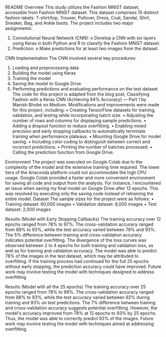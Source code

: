 README
Overview
This study utilizes the Fashion MNIST dataset, accessible from Fashion MNIST dataset. This dataset comprises 10 distinct fashion labels: T-shirt/top, Trouser, Pullover, Dress, Coat, Sandal, Shirt, Sneaker, Bag, and Ankle boots. The project includes two major assignments:
1.	Convolutional Neural Network (CNN):
o	Develop a CNN with six layers using Keras in both Python and R to classify the Fashion MNIST dataset.
2.	Prediction:
o	Make predictions for at least two images from the dataset.


CNN Implementation
The CNN involved several key procedures:
1.	Loading and preprocessing data
2.	Building the model using Keras
3.	Training the model
4.	Saving the model to Google Drive
5.	Performing predictions and evaluating performance on the test dataset
The code for this project is adapted from the blog post, Classifying Fashion with a Keras CNN (Achieving 94% Accuracy) — Part 1 by Manish Bhobé on Medium. Modifications and improvements were made for this project, including:
•	Creating TensorFlow datasets for training, validation, and testing while incorporating batch size.
•	Adjusting the number of rows and columns for displaying sample predictions.
•	Adding a dropout function to reduce overfitting.
•	Enabling mixed precision and early stopping callbacks to automatically terminate training when performance plateaus.
•	Mounting Google Drive for model saving.
•	Including color coding to distinguish between correct and incorrect predictions.
•	Printing the number of batches processed.
•	Calling the prediction function from Google Drive.


Environment
The project was executed on Google Colab due to the complexity of the model and the extensive training time required. The lower tiers of the Anaconda platform could not accommodate the high CPU usage. Google Colab provided a faster and more convenient environment for saving all code and output from the analysis.
For instance, I encountered an issue when saving my final model on Google Drive after 12 epochs. This was resolved by executing only the saving code instead of retraining the entire model.
Dataset
The sample sizes for the project were as follows:
•	Training dataset: 60,000 images
•	Validation dataset: 8,000 images
•	Test dataset: 2,000 images

Results (Model with Early Stopping Callbacks)
The training accuracy over 12 epochs ranged from 78% to 97%. The cross-validation accuracy ranged from 88% to 93%, while the test accuracy varied between 78% and 93%. The 5% difference between training and cross-validation accuracy indicates potential overfitting. The divergence of the loss curves was observed between 2 to 4 epochs for both training and validation loss, as well as for training and validation accuracy.
The model was able to predict 78% of the images in the test dataset, which may be attributed to overfitting. If the training process had continued for the full 25 epochs without early stopping, the prediction accuracy could have improved. Future work may involve testing the model with techniques designed to address overfitting.

Results (Model with all the 25 epochs)
The training accuracy over 25 epochs ranged from 78% to 99%. The cross-validation accuracy ranged from 88% to 93%, while the test accuracy varied between 92% during training and 93% on test predictions. The 7% difference between training and cross-validation accuracy suggests potential overfitting. However, the model's accuracy improved from 78% at 12 epochs to 93% by 25 epochs. Thus, the model was able to correctly predict 93% of the images. Future work may involve testing the model with techniques aimed at addressing overfitting.


